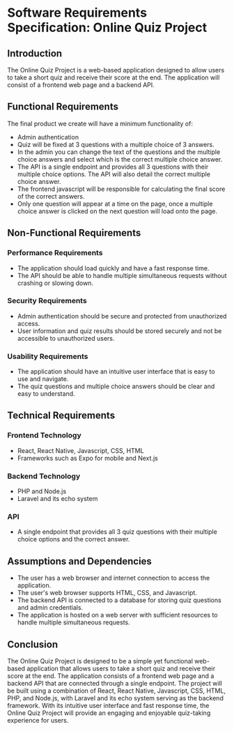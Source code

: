 # Software Requirements Specification: Online Quiz Project

## Introduction
The Online Quiz Project is a web-based application designed to allow users to take a short quiz and receive their score at the end. The application will consist of a frontend web page and a backend API.

## Functional Requirements
The final product we create will have a minimum functionality of:
- Admin authentication
- Quiz will be fixed at 3 questions with a multiple choice of 3 answers.
- In the admin you can change the text of the questions and the multiple choice answers and select which is the correct multiple choice answer.
- The API is a single endpoint and provides all 3 questions with their multiple choice options. The API will also detail the correct multiple choice answer.
- The frontend javascript will be responsible for calculating the final score of the correct answers.
- Only one question will appear at a time on the page, once a multiple choice answer is clicked on the next question will load onto the page.

## Non-Functional Requirements
### Performance Requirements
- The application should load quickly and have a fast response time.
- The API should be able to handle multiple simultaneous requests without crashing or slowing down.

### Security Requirements
- Admin authentication should be secure and protected from unauthorized access.
- User information and quiz results should be stored securely and not be accessible to unauthorized users.

### Usability Requirements
- The application should have an intuitive user interface that is easy to use and navigate.
- The quiz questions and multiple choice answers should be clear and easy to understand.

## Technical Requirements
### Frontend Technology
- React, React Native, Javascript, CSS, HTML
- Frameworks such as Expo for mobile and Next.js

### Backend Technology
- PHP and Node.js
- Laravel and its echo system

### API
- A single endpoint that provides all 3 quiz questions with their multiple choice options and the correct answer.

## Assumptions and Dependencies
- The user has a web browser and internet connection to access the application.
- The user's web browser supports HTML, CSS, and Javascript.
- The backend API is connected to a database for storing quiz questions and admin credentials.
- The application is hosted on a web server with sufficient resources to handle multiple simultaneous requests.

## Conclusion
The Online Quiz Project is designed to be a simple yet functional web-based application that allows users to take a short quiz and receive their score at the end. The application consists of a frontend web page and a backend API that are connected through a single endpoint. The project will be built using a combination of React, React Native, Javascript, CSS, HTML, PHP, and Node.js, with Laravel and its echo system serving as the backend framework. With its intuitive user interface and fast response time, the Online Quiz Project will provide an engaging and enjoyable quiz-taking experience for users.
